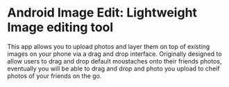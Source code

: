 # Android Image Edit: Lightweight Image editing tool

This app allows you to upload photos and layer them on top of existing images on your phone via a drag and drop interface. Originally designed to allow users to drag and drop default moustaches onto their friends photos, eventually you will be able to drag and drop and photo you upload to cheif photos of your friends on the go.
